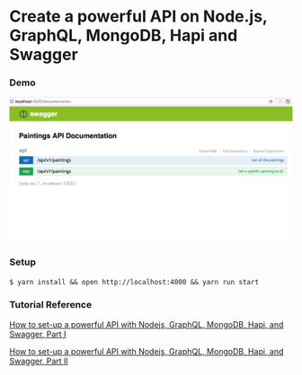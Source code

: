 # Create a powerful API on Node.js, GraphQL, MongoDB, Hapi and Swagger

### Demo

![](demo.png)

### Setup

`$ yarn install && open http://localhost:4000 && yarn run start`

### Tutorial Reference

[How to set-up a powerful API with Nodejs, GraphQL, MongoDB, Hapi, and Swagger, Part I](https://levelup.gitconnected.com/how-to-setup-a-powerful-api-with-nodejs-graphql-mongodb-hapi-and-swagger-e251ac189649)


[How to set-up a powerful API with Nodejs, GraphQL, MongoDB, Hapi, and Swagger, Part II](https://levelup.gitconnected.com/how-to-set-up-a-powerful-api-with-nodejs-graphql-mongodb-hapi-and-swagger-part-ii-80266790a3ac)